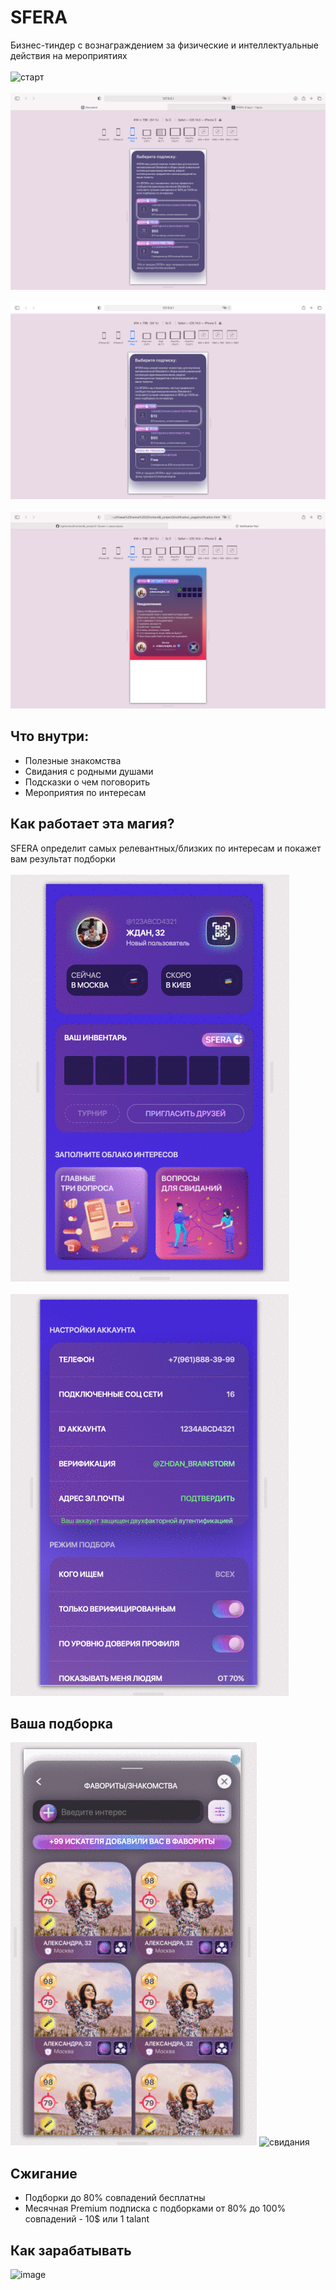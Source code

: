 # SFERA
Бизнес-тиндер с вознаграждением за физические и интеллектуальные действия на мероприятиях<br><br>
![старт](https://user-images.githubusercontent.com/84833039/132445158-168c7f00-70c9-444e-98c4-ac4b455e0159.png)<br><br>
![start7](start7_first_session/assets/images/installation_page1.png)<br><br>
![start7](start7_first_session/assets/images/installation_page3.png)<br><br>
![notifications](start7_first_session/assets/images/notification.png)

## Что внутри:
* Полезные знакомства
* Свидания с родными душами
* Подсказки о чем поговорить
* Мероприятия по интересам

## Как работает эта магия?
SFERA определит самых релевантных/близких по интересам и покажет вам результат подборки<br><br>
![account.gif](start7_first_session/assets/images/account.gif)<br><br>
![account_fields](start7_first_session/assets/images/account_text_fields.gif)

## Ваша подборка
![favourites](start7_first_session/assets/images/favorites_1.gif)
![свидания](https://user-images.githubusercontent.com/84833039/132447279-a314f89a-b468-4292-b2f3-7ecbde50f5ff.png)

## Сжигание
* Подборки до 80% совпадений бесплатны
* Месячная Premium подписка с подборками от 80% до 100% совпадений - 10$ или 1 talant

## Как зарабатывать 
![image](https://user-images.githubusercontent.com/84833039/132448145-c5b381e8-c332-4371-bc0a-8283eb395653.png)
















